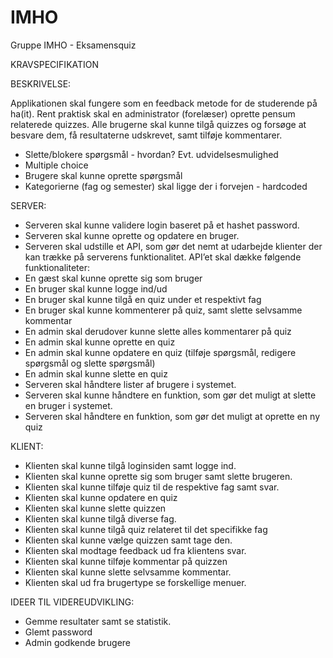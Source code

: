 # IMHO
Gruppe IMHO - Eksamensquiz

KRAVSPECIFIKATION 

BESKRIVELSE: 

Applikationen skal fungere som en feedback metode for de studerende på ha(it). Rent praktisk skal en administrator (forelæser) oprette pensum relaterede quizzes. Alle brugerne skal kunne tilgå quizzes og forsøge at besvare dem, få resultaterne udskrevet, samt tilføje kommentarer.  

- Slette/blokere spørgsmål - hvordan? Evt. udvidelsesmulighed 
- Multiple choice 
- Brugere skal kunne oprette spørgsmål
- Kategorierne (fag og semester) skal ligge der i forvejen - hardcoded
					
SERVER: 						
- Serveren skal kunne validere login baseret på et hashet password.
- Serveren skal kunne oprette og opdatere en bruger.
- Serveren skal udstille et API, som gør det nemt at udarbejde klienter der kan trække på serverens funktionalitet. API’et skal dække følgende funktionaliteter:
- En gæst skal kunne oprette sig som bruger
- En bruger skal kunne logge ind/ud
- En bruger skal kunne tilgå en quiz under et respektivt fag
- En bruger skal kunne kommenterer på quiz, samt slette selvsamme kommentar 
- En admin skal derudover kunne slette alles kommentarer på quiz
- En admin skal kunne oprette en quiz
- En admin skal kunne opdatere en quiz (tilføje spørgsmål, redigere spørgsmål og slette spørgsmål)
- En admin skal kunne slette en quiz
- Serveren skal håndtere lister af brugere i systemet.
- Serveren skal kunne håndtere en funktion, som gør det muligt at slette en bruger i systemet.
- Serveren skal håndtere en funktion, som gør det muligt at oprette en ny quiz

KLIENT:
- Klienten skal kunne tilgå loginsiden samt logge ind.  
- Klienten skal kunne oprette sig som bruger samt slette brugeren. 
- Klienten skal kunne tilføje quiz til de respektive fag samt svar. 
- Klienten skal kunne opdatere en quiz
- Klienten skal kunne slette quizzen
- Klienten skal kunne tilgå diverse fag. 
- Klienten skal kunne tilgå quiz relateret til det specifikke fag
- Klienten skal kunne vælge quizzen samt tage den. 
- Klienten skal modtage feedback ud fra klientens svar. 
- Klienten skal kunne tilføje kommentar på quizzen
- Klienten skal kunne slette selvsamme kommentar. 
- Klienten skal ud fra brugertype se forskellige menuer. 

IDEER TIL VIDEREUDVIKLING: 
- Gemme resultater samt se statistik. 
- Glemt password
- Admin godkende brugere 
			
		
